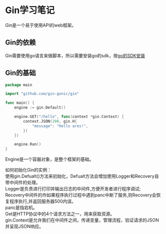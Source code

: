 # Gin学习笔记
  Gin是一个易于使用API的web框架。  

Gin的依赖
-------------
 Gin需要使用go语言来做脚本，所以需要安装go的sdk，按[go的SDK安装](System_Adminisitrantion/Go/Go_Install.md)  

Gin的基础
------------------

```go
package main

import "github.com/gin-gonic/gin"

func main() {
	engine := gin.Default()

	engine.GET("/hello", func(context *gin.Context) {
		context.JSON(200, gin.H{
			"message": "Hello ares!",
		})
	})

	engine.Run()
}

```

Engine是一个容器对象，是整个框架的基础。    

如何初始化Gin的实例：    
使用gin.Defualt()方法来初始化，Defualt方法会增加使用Logger和Recovery自带中间件的处理。    
  Logger是负责进行打印并输出日志的中间件,方便开发者进行程序调试;     
  Recovery中间件的作如果程序执行过程中遇到panc中断了服务,则Recovery会恢复程序执行,并返回服务器500内误。    
  panc是指宕机。    
Get是HTTP协议中的4个请求方法之一，用来获取资源。    
gin.Context是允许我们在中间件之间，传递变量，管理流程，验证请求的JSON并呈现JSON响应。    